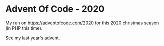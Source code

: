 # Advent Of Code - 2020

My run on https://adventofcode.com/2020 for this 2020 christmas season (in PHP this time).

See my [last year's advent](https://github.com/MeroveeCharrue/adventofcode).
